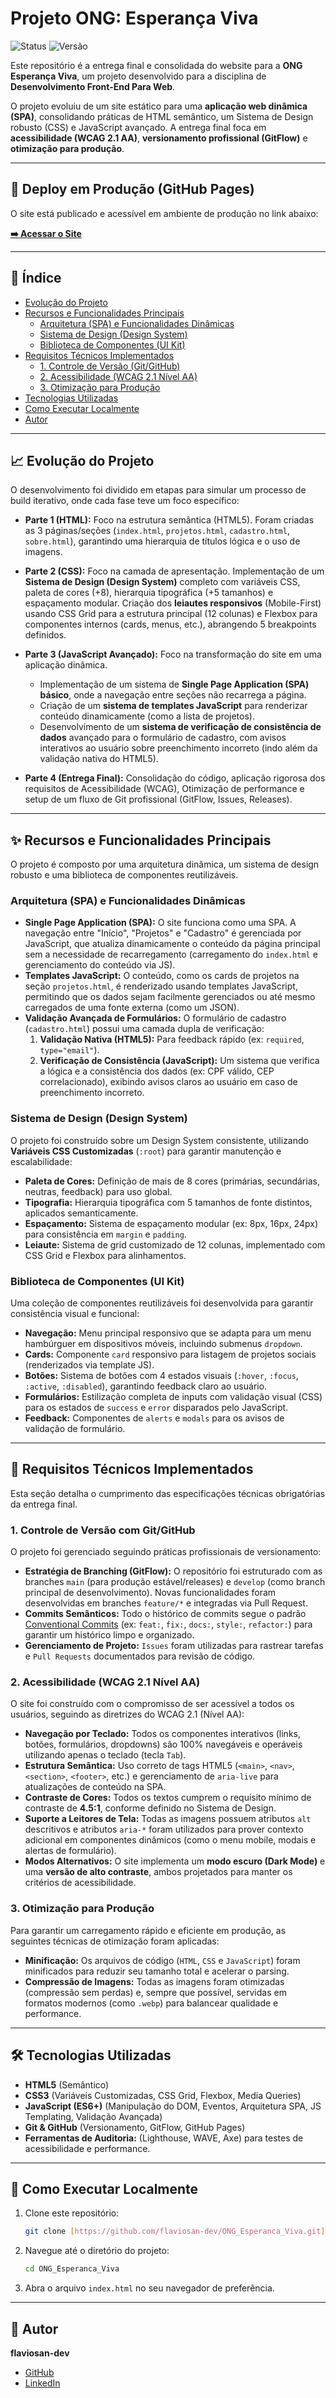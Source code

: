 # Projeto ONG: Esperança Viva

![Status](https://img.shields.io/badge/Status-Conclu%C3%ADdo-brightgreen?style=for-the-badge)
![Versão](https://img.shields.io/github/v/release/flaviosan-dev/ONG_Esperanca_Viva?style=for-the-badge&label=Vers%C3%A3o)

Este repositório é a entrega final e consolidada do website para a **ONG Esperança Viva**, um projeto desenvolvido para a disciplina de **Desenvolvimento Front-End Para Web**.

O projeto evoluiu de um site estático para uma **aplicação web dinâmica (SPA)**, consolidando práticas de HTML semântico, um Sistema de Design robusto (CSS) e JavaScript avançado. A entrega final foca em **acessibilidade (WCAG 2.1 AA)**, **versionamento profissional (GitFlow)** e **otimização para produção**.

---

## 🚀 Deploy em Produção (GitHub Pages)

O site está publicado e acessível em ambiente de produção no link abaixo:

**[➡️ Acessar o Site](https://flaviosan-dev.github.io/ONG_Esperanca_Viva/)**

---

## 📖 Índice

* [Evolução do Projeto](#-evolução-do-projeto)
* [Recursos e Funcionalidades Principais](#-recursos-e-funcionalidades-principais)
  * [Arquitetura (SPA) e Funcionalidades Dinâmicas](#arquitetura-spa-e-funcionalidades-dinâmicas)
  * [Sistema de Design (Design System)](#sistema-de-design-design-system)
  * [Biblioteca de Componentes (UI Kit)](#biblioteca-de-componentes-ui-kit)
* [Requisitos Técnicos Implementados](#-requisitos-técnicos-implementados)
  * [1. Controle de Versão (Git/GitHub)](#1-controle-de-versão-com-gitgithub)
  * [2. Acessibilidade (WCAG 2.1 Nível AA)](#2-acessibilidade-wcag-21-nível-aa)
  * [3. Otimização para Produção](#3-otimização-para-produção)
* [Tecnologias Utilizadas](#-tecnologias-utilizadas)
* [Como Executar Localmente](#-como-executar-localmente)
* [Autor](#-autor)

---

## 📈 Evolução do Projeto

O desenvolvimento foi dividido em etapas para simular um processo de build iterativo, onde cada fase teve um foco específico:

* **Parte 1 (HTML):** Foco na estrutura semântica (HTML5). Foram criadas as 3 páginas/seções (`index.html`, `projetos.html`, `cadastro.html`, `sobre.html`), garantindo uma hierarquia de títulos lógica e o uso de imagens.

* **Parte 2 (CSS):** Foco na camada de apresentação. Implementação de um **Sistema de Design (Design System)** completo com variáveis CSS, paleta de cores (+8), hierarquia tipográfica (+5 tamanhos) e espaçamento modular. Criação dos **leiautes responsivos** (Mobile-First) usando CSS Grid para a estrutura principal (12 colunas) e Flexbox para componentes internos (cards, menus, etc.), abrangendo 5 breakpoints definidos.

* **Parte 3 (JavaScript Avançado):** Foco na transformação do site em uma aplicação dinâmica.
    * Implementação de um sistema de **Single Page Application (SPA) básico**, onde a navegação entre seções não recarrega a página.
    * Criação de um **sistema de templates JavaScript** para renderizar conteúdo dinamicamente (como a lista de projetos).
    * Desenvolvimento de um **sistema de verificação de consistência de dados** avançado para o formulário de cadastro, com avisos interativos ao usuário sobre preenchimento incorreto (indo além da validação nativa do HTML5).

* **Parte 4 (Entrega Final):** Consolidação do código, aplicação rigorosa dos requisitos de Acessibilidade (WCAG), Otimização de performance e setup de um fluxo de Git profissional (GitFlow, Issues, Releases).

---

## ✨ Recursos e Funcionalidades Principais

O projeto é composto por uma arquitetura dinâmica, um sistema de design robusto e uma biblioteca de componentes reutilizáveis.

### Arquitetura (SPA) e Funcionalidades Dinâmicas

* **Single Page Application (SPA):** O site funciona como uma SPA. A navegação entre "Início", "Projetos" e "Cadastro" é gerenciada por JavaScript, que atualiza dinamicamente o conteúdo da página principal sem a necessidade de recarregamento (carregamento do `index.html` e gerenciamento do conteúdo via JS).
* **Templates JavaScript:** O conteúdo, como os cards de projetos na seção `projetos.html`, é renderizado usando templates JavaScript, permitindo que os dados sejam facilmente gerenciados ou até mesmo carregados de uma fonte externa (como um JSON).
* **Validação Avançada de Formulários:** O formulário de cadastro (`cadastro.html`) possui uma camada dupla de verificação:
    1.  **Validação Nativa (HTML5):** Para feedback rápido (ex: `required`, `type="email"`).
    2.  **Verificação de Consistência (JavaScript):** Um sistema que verifica a lógica e a consistência dos dados (ex: CPF válido, CEP correlacionado), exibindo avisos claros ao usuário em caso de preenchimento incorreto.

### Sistema de Design (Design System)

O projeto foi construído sobre um Design System consistente, utilizando **Variáveis CSS Customizadas** (`:root`) para garantir manutenção e escalabilidade:

* **Paleta de Cores:** Definição de mais de 8 cores (primárias, secundárias, neutras, feedback) para uso global.
* **Tipografia:** Hierarquia tipográfica com 5 tamanhos de fonte distintos, aplicados semanticamente.
* **Espaçamento:** Sistema de espaçamento modular (ex: 8px, 16px, 24px) para consistência em `margin` e `padding`.
* **Leiaute:** Sistema de grid customizado de 12 colunas, implementado com CSS Grid e Flexbox para alinhamentos.

### Biblioteca de Componentes (UI Kit)

Uma coleção de componentes reutilizáveis foi desenvolvida para garantir consistência visual e funcional:

* **Navegação:** Menu principal responsivo que se adapta para um menu hambúrguer em dispositivos móveis, incluindo submenus `dropdown`.
* **Cards:** Componente `card` responsivo para listagem de projetos sociais (renderizados via template JS).
* **Botões:** Sistema de botões com 4 estados visuais (`:hover`, `:focus`, `:active`, `:disabled`), garantindo feedback claro ao usuário.
* **Formulários:** Estilização completa de inputs com validação visual (CSS) para os estados de `success` e `error` disparados pelo JavaScript.
* **Feedback:** Componentes de `alerts` e `modals` para os avisos de validação de formulário.

---

## 🏅 Requisitos Técnicos Implementados

Esta seção detalha o cumprimento das especificações técnicas obrigatórias da entrega final.

### 1. Controle de Versão com Git/GitHub

O projeto foi gerenciado seguindo práticas profissionais de versionamento:

* **Estratégia de Branching (GitFlow):** O repositório foi estruturado com as branches `main` (para produção estável/releases) e `develop` (como branch principal de desenvolvimento). Novas funcionalidades foram desenvolvidas em branches `feature/*` e integradas via Pull Request.
* **Commits Semânticos:** Todo o histórico de commits segue o padrão [Conventional Commits](https://www.conventionalcommits.org/en/v1.0.0/) (ex: `feat:`, `fix:`, `docs:`, `style:`, `refactor:`) para garantir um histórico limpo e organizado.
* **Gerenciamento de Projeto:** `Issues` foram utilizadas para rastrear tarefas e `Pull Requests` documentados para revisão de código.

### 2. Acessibilidade (WCAG 2.1 Nível AA)

O site foi construído com o compromisso de ser acessível a todos os usuários, seguindo as diretrizes do WCAG 2.1 (Nível AA):

* **Navegação por Teclado:** Todos os componentes interativos (links, botões, formulários, dropdowns) são 100% navegáveis e operáveis utilizando apenas o teclado (tecla `Tab`).
* **Estrutura Semântica:** Uso correto de tags HTML5 (`<main>`, `<nav>`, `<section>`, `<footer>`, etc.) e gerenciamento de `aria-live` para atualizações de conteúdo na SPA.
* **Contraste de Cores:** Todos os textos cumprem o requisito mínimo de contraste de **4.5:1**, conforme definido no Sistema de Design.
* **Suporte a Leitores de Tela:** Todas as imagens possuem atributos `alt` descritivos e atributos `aria-*` foram utilizados para prover contexto adicional em componentes dinâmicos (como o menu mobile, modais e alertas de formulário).
* **Modos Alternativos:** O site implementa um **modo escuro (Dark Mode)** e uma **versão de alto contraste**, ambos projetados para manter os critérios de acessibilidade.

### 3. Otimização para Produção

Para garantir um carregamento rápido e eficiente em produção, as seguintes técnicas de otimização foram aplicadas:

* **Minificação:** Os arquivos de código (`HTML`, `CSS` e `JavaScript`) foram minificados para reduzir seu tamanho total e acelerar o parsing.
* **Compressão de Imagens:** Todas as imagens foram otimizadas (compressão sem perdas) e, sempre que possível, servidas em formatos modernos (como `.webp`) para balancear qualidade e performance.

---

## 🛠️ Tecnologias Utilizadas

* **HTML5** (Semântico)
* **CSS3** (Variáveis Customizadas, CSS Grid, Flexbox, Media Queries)
* **JavaScript (ES6+)** (Manipulação do DOM, Eventos, Arquitetura SPA, JS Templating, Validação Avançada)
* **Git & GitHub** (Versionamento, GitFlow, GitHub Pages)
* **Ferramentas de Auditoria:** (Lighthouse, WAVE, Axe) para testes de acessibilidade e performance.

---

## 📂 Como Executar Localmente

1.  Clone este repositório:
    ```bash
    git clone [https://github.com/flaviosan-dev/ONG_Esperanca_Viva.git](https://github.com/flaviosan-dev/ONG_Esperanca_Viva.git)
    ```

2.  Navegue até o diretório do projeto:
    ```bash
    cd ONG_Esperanca_Viva
    ```

3.  Abra o arquivo `index.html` no seu navegador de preferência.

---

## 👤 Autor

**flaviosan-dev**

* [GitHub](https://github.com/flaviosan-dev)
* [LinkedIn](https://www.linkedin.com/in/flavio-vieira-/)
